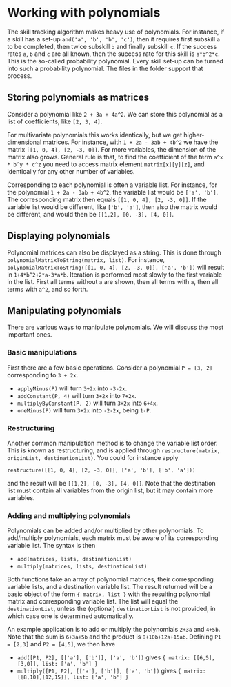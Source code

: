 # Working with polynomials

The skill tracking algorithm makes heavy use of polynomials. For instance, if a skill has a set-up `and('a', 'b', 'b', 'c')`, then it requires first subskill `a` to be completed, then twice subskill `b` and finally subskill `c`. If the success rates `a`, `b` and `c` are all known, then the success rate for this skill is `a*b^2*c`. This is the so-called probability polynomial. Every skill set-up can be turned into such a probability polynomial. The files in the folder support that process.

## Storing polynomials as matrices

Consider a polynomial like `2 + 3a + 4a^2`. We can store this polynomial as a list of coefficients, like `[2, 3, 4]`.

For multivariate polynomials this works identically, but we get higher-dimensional matrices. For instance, with `1 + 2a - 3ab + 4b^2` we have the matrix `[[1, 0, 4], [2, -3, 0]]`. For more variables, the dimension of the matrix also grows. General rule is that, to find the coefficient of the term `a^x * b^y * c^z` you need to access matrix element `matrix[x][y][z]`, and identically for any other number of variables.

Corresponding to each polynomial is often a variable list. For instance, for the polynomial `1 + 2a - 3ab + 4b^2`, the variable list would be `['a', 'b']`. The corresponding matrix then equals `[[1, 0, 4], [2, -3, 0]]`. If the variable list would be different, like `['b', 'a']`, then also the matrix would be different, and would then be `[[1,2], [0, -3], [4, 0]]`.

## Displaying polynomials

Polynomial matrices can also be displayed as a string. This is done through `polynomialMatrixToString(matrix, list)`. For instance, `polynomialMatrixToString([[1, 0, 4], [2, -3, 0]], ['a', 'b'])` will result in `1+4*b^2+2*a-3*a*b`. Iteration is performed most slowly to the first variable in the list. First all terms without `a` are shown, then all terms with `a`, then all terms with `a^2`, and so forth.

## Manipulating polynomials

There are various ways to manipulate polynomials. We will discuss the most important ones.

### Basic manipulations

First there are a few basic operations. Consider a polynomial `P = [3, 2]` corresponding to `3 + 2x`.

- `applyMinus(P)` will turn `3+2x` into `-3-2x`.
- `addConstant(P, 4)` will turn `3+2x` into `7+2x`.
- `multiplyByConstant(P, 2)` will turn `3+2x` into `6+4x`.
- `oneMinus(P)` will turn `3+2x` into `-2-2x`, being `1-P`.

### Restructuring

Another common manipulation method is to change the variable list order. This is known as restructuring, and is applied through `restructure(matrix, originList, destinationList)`. You could for instance apply

```
restructure([[1, 0, 4], [2, -3, 0]], ['a', 'b'], ['b', 'a']))
```

and the result will be `[[1,2], [0, -3], [4, 0]]`. Note that the destination list must contain all variables from the origin list, but it may contain more variables.

### Adding and multiplying polynomials

Polynomials can be added and/or multiplied by other polynomials. To add/multiply polynomials, each matrix must be aware of its corresponding variable list. The syntax is then

- `add(matrices, lists, destinationList)`
- `multiply(matrices, lists, destinationList)`

Both functions take an array of polynomial matrices, their corresponding variable lists, and a destination variable list. The result returned will be a basic object of the form `{ matrix, list }` with the resulting polynomial matrix and corresponding variable list. The list will equal the `destinationList`, unless the (optional) `destinationList` is not provided, in which case one is determined automatically.

An example application is to add or multiply the polynomials `2+3a` and `4+5b`. Note that the sum is `6+3a+5b` and the product is `8+10b+12a+15ab`. Defining `P1 = [2,3]` and `P2 = [4,5]`, we then have

- `add([P1, P2], [['a'], ['b']], ['a', 'b'])` gives `{ matrix: [[6,5],[3,0]], list: ['a', 'b'] }`
- `multiply([P1, P2], [['a'], ['b']], ['a', 'b'])` gives `{ matrix: [[8,10],[12,15]], list: ['a', 'b'] }`
